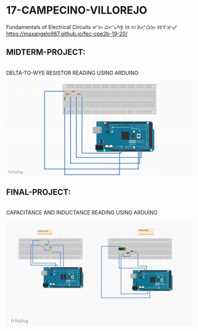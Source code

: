 # 17-CAMPECINO-VILLOREJO
Fundamentals of Electrical Circuits ᜋᜅ ᜊᜆᜌᜈ᜔ ᜐ ᜇᜄᜒᜆ᜔ᜊᜒᜅ᜔ ᜐᜎᜒᜃᜓᜉ᜔ https://maxangelo987.github.io/fec-cpe2b-19-20/


## MIDTERM-PROJECT:
<br>
DELTA-TO-WYE RESISTOR READING USING ARDUINO

  
[![INSERT YOUR FRITZING PICTURE HERE](https://github.com/BSCPE-2A-EE-1-TERM-1-S-Y-19-20/17-CAMPECINO-VILLOREJO/blob/master/MIDTERM-PROJECT.png)]()

## FINAL-PROJECT:
<br>
CAPACITANCE AND INDUCTANCE READING USING ARDUINO
 
[![INSERT YOUR FRITZING PICTURE HERE](https://github.com/BSCPE-2A-EE-1-TERM-1-S-Y-19-20/17-CAMPECINO-VILLOREJO/blob/master/FINAL-PROJECT.png)]()
